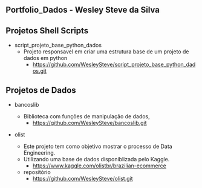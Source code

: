 ## Portfolio_Dados - Wesley Steve da Silva


## Projetos Shell Scripts

- script_projeto_base_python_dados
    - Projeto responsavel em criar uma estrutura base de um projeto de dados em python
        - https://github.com/WesleySteve/script_projeto_base_python_dados.git


## Projetos de Dados

- bancoslib
    - Biblioteca com funções de manipulação de dados, 
        - https://github.com/WesleySteve/bancoslib.git

- olist
    - Este projeto tem como objetivo mostrar o processo de Data Engineering.
    - Utilizando uma base de dados disponiblizada pelo Kaggle.
        - https://www.kaggle.com/olistbr/brazilian-ecommerce
   - repositório
        - https://github.com/WesleySteve/olist.git
